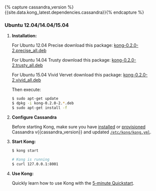 {% capture cassandra_version %}{{site.data.kong_latest.dependencies.cassandra}}{% endcapture %}

### Ubuntu 12.04/14.04/15.04

1. **Installation:**

    For Ubuntu 12.04 Precise download this package: [kong-0.2.0-2.precise_all.deb](https://github.com/Mashape/kong/releases/download/0.2.0-2/kong-0.2.0-2.precise_all.deb)

    For Ubuntu 14.04 Trusty download this package: [kong-0.2.0-2.trusty_all.deb](https://github.com/Mashape/kong/releases/download/0.2.0-2/kong-0.2.0-2.trusty_all.deb)

    For Ubuntu 15.04 Vivid Vervet download this package: [kong-0.2.0-2.vivid_all.deb](https://github.com/Mashape/kong/releases/download/0.2.0-2/kong-0.2.0-2.vivid_all.deb)

    Then execute:

    ```bash
    $ sudo apt-get update
    $ dpkg -i kong-0.2.0-2.*.deb
    $ sudo apt-get install -f
    ```

2. **Configure Cassandra**

    Before starting Kong, make sure you have [installed](http://www.apache.org/dyn/closer.cgi?path=/cassandra/{{cassandra_version}}/apache-cassandra-{{cassandra_version}}-bin.tar.gz) or [provisioned](http://kongdb.org) Cassandra v{{cassandra_version}} and updated [`/etc/kong/kong.yml`](/docs/{{site.data.kong_latest.version}}/configuration/#databases_available.*).

3. **Start Kong:**

    ```bash
    $ kong start

    # Kong is running
    $ curl 127.0.0.1:8001
    ```

4. **Use Kong:**

    Quickly learn how to use Kong with the [5-minute Quickstart](/docs/{{site.data.kong_latest.version}}/getting-started/quickstart).

